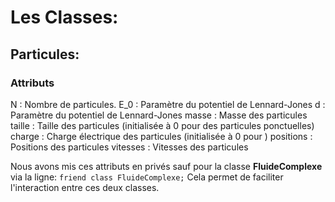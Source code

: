 # Les Classes:
## Particules:
### Attributs
N : Nombre de particules.
E_0 : Paramètre du potentiel de Lennard-Jones
d : Paramètre du potentiel de Lennard-Jones
masse : Masse des particules
taille : Taille des particules (initialisée à 0 pour des particules ponctuelles)
charge : Charge électrique des particules (initialisée à 0 pour )
positions : Positions des particules
vitesses : Vitesses des particules

Nous avons mis ces attributs en privés sauf pour la classe **FluideComplexe** via la ligne:
    `friend class FluideComplexe;`
Cela permet de faciliter l'interaction entre ces deux classes.

